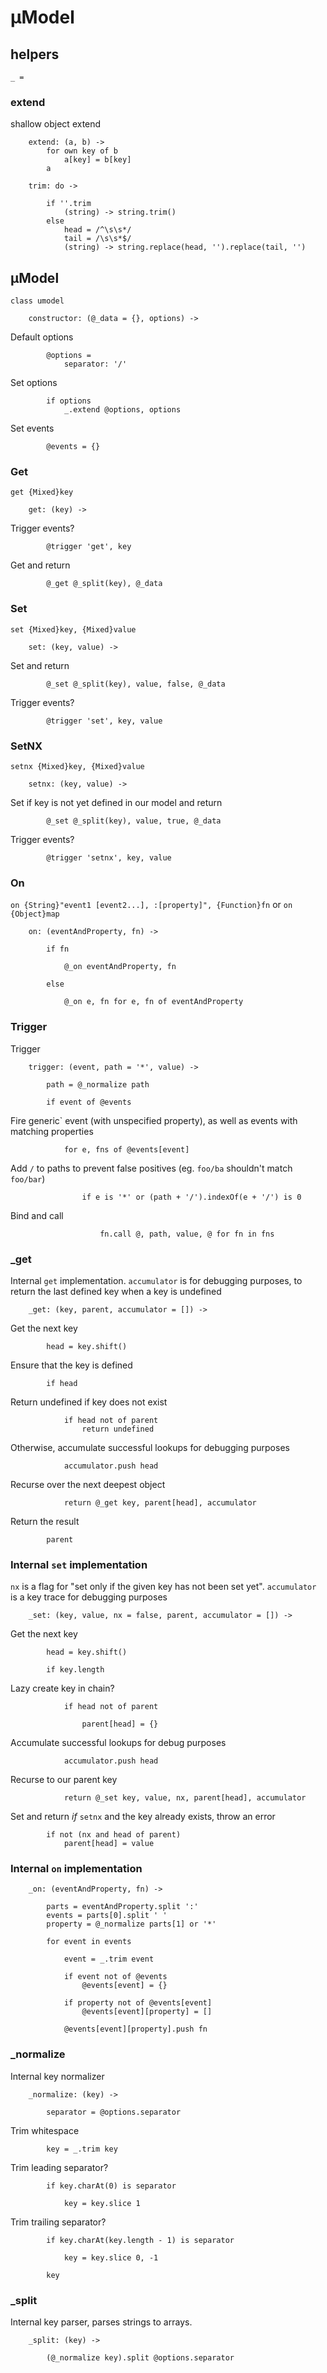 # µModel

## helpers

	_ =

### extend
shallow object extend

		extend: (a, b) ->
			for own key of b
				a[key] = b[key]
			a

		trim: do ->

			if ''.trim
				(string) -> string.trim()
			else
				head = /^\s\s*/
				tail = /\s\s*$/
				(string) -> string.replace(head, '').replace(tail, '')

## µModel

	class umodel

		constructor: (@_data = {}, options) ->

Default options

			@options =
				separator: '/'

Set options

			if options
				_.extend @options, options

Set events

			@events = {}

### Get
`get {Mixed}key`

		get: (key) ->

Trigger events?

			@trigger 'get', key

Get and return

			@_get @_split(key), @_data

### Set
`set {Mixed}key, {Mixed}value`

		set: (key, value) ->

Set and return

			@_set @_split(key), value, false, @_data

Trigger events?

			@trigger 'set', key, value
			
### SetNX
`setnx {Mixed}key, {Mixed}value`

		setnx: (key, value) ->

Set if key is not yet defined in our model and return

			@_set @_split(key), value, true, @_data

Trigger events?

			@trigger 'setnx', key, value

### On
`on {String}"event1 [event2...], :[property]", {Function}fn` or `on {Object}map`

		on: (eventAndProperty, fn) ->

			if fn

				@_on eventAndProperty, fn

			else

				@_on e, fn for e, fn of eventAndProperty

### Trigger
Trigger 

		trigger: (event, path = '*', value) ->

			path = @_normalize path

			if event of @events

Fire generic` event (with unspecified property), as well as events with matching properties

				for e, fns of @events[event]

Add `/` to paths to prevent false positives (eg. `foo/ba` shouldn't match `foo/bar`)

					if e is '*' or (path + '/').indexOf(e + '/') is 0

Bind and call

						fn.call @, path, value, @ for fn in fns

### _get
Internal `get` implementation. `accumulator` is for debugging purposes, to return the last defined key when a key is undefined

		_get: (key, parent, accumulator = []) ->

Get the next key

			head = key.shift()

Ensure that the key is defined

			if head

Return undefined if key does not exist

				if head not of parent
					return undefined

Otherwise, accumulate successful lookups for debugging purposes

				accumulator.push head

Recurse over the next deepest object

				return @_get key, parent[head], accumulator

Return the result

			parent

### Internal `set` implementation
`nx` is a flag for "set only if the given key has not been set yet". `accumulator` is a key trace for debugging purposes

		_set: (key, value, nx = false, parent, accumulator = []) ->

Get the next key

			head = key.shift()

			if key.length

Lazy create key in chain?

				if head not of parent

					parent[head] = {}

Accumulate successful lookups for debug purposes

				accumulator.push head

Recurse to our parent key

				return @_set key, value, nx, parent[head], accumulator

Set and return *if* `setnx` and the key already exists, throw an error

			if not (nx and head of parent)
				parent[head] = value

### Internal `on` implementation

		_on: (eventAndProperty, fn) ->

			parts = eventAndProperty.split ':'
			events = parts[0].split ' '
			property = @_normalize parts[1] or '*'

			for event in events

				event = _.trim event

				if event not of @events
					@events[event] = {}

				if property not of @events[event]
					@events[event][property] = []

				@events[event][property].push fn

### _normalize
Internal key normalizer

		_normalize: (key) ->

			separator = @options.separator

Trim whitespace

			key = _.trim key

Trim leading separator?

			if key.charAt(0) is separator

				key = key.slice 1

Trim trailing separator?

			if key.charAt(key.length - 1) is separator

				key = key.slice 0, -1

			key

### _split
Internal key parser, parses strings to arrays.

		_split: (key) ->

			(@_normalize key).split @options.separator